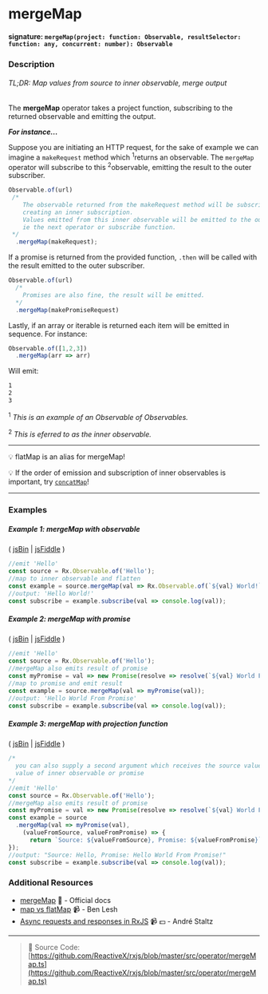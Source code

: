 # mergeMap
#### signature: `mergeMap(project: function: Observable, resultSelector: function: any, concurrent: number): Observable`

### Description

###### TL;DR: Map values from source to inner observable, merge output

The **mergeMap** operator takes a project function, subscribing to the returned observable and emitting the output.

__*For instance...*__

Suppose you are initiating an HTTP request, for the sake of example we can imagine a `makeRequest` method which <sup>1</sup>returns an observable.
The `mergeMap` operator will subscribe to this <sup>2</sup>observable, emitting the result to the outer subscriber. 


```js
Observable.of(url)
 /*
    The observable returned from the makeRequest method will be subscribed to, 
    creating an inner subscription.
    Values emitted from this inner observable will be emitted to the outer subscriber, 
    ie the next operator or subscribe function.
 */
  .mergeMap(makeRequest);
```

If a promise is returned from the provided function, `.then` will be called with the result emitted to the outer subscriber.

```js
Observable.of(url)
  /*
    Promises are also fine, the result will be emitted.
  */
  .mergeMap(makePromiseRequest)
```

Lastly, if an array or iterable is returned each item will be emitted in sequence. For instance:

```js
Observable.of([1,2,3])
  .mergeMap(arr => arr)
```

Will emit:

```bash
1
2
3
```

<sup>1</sup> *This is an example of an Observable of Observables.*

<sup>2</sup> *This is eferred to as the inner observable.*


---
:bulb:  flatMap is an alias for mergeMap!

:bulb: If the order of emission and subscription of inner observables is important, try [`concatMap`](concatmap.md)!

---

### Examples

##### Example 1: mergeMap with observable

( [jsBin](http://jsbin.com/mojurubana/1/edit?js,console) | [jsFiddle](https://jsfiddle.net/btroncone/41awjgda/) )

```js
//emit 'Hello'
const source = Rx.Observable.of('Hello');
//map to inner observable and flatten
const example = source.mergeMap(val => Rx.Observable.of(`${val} World!`));
//output: 'Hello World!'
const subscribe = example.subscribe(val => console.log(val));
```

##### Example 2: mergeMap with promise

( [jsBin](http://jsbin.com/vuhecorana/1/edit?js,console) | [jsFiddle](https://jsfiddle.net/btroncone/o9kxpvsv/) )

```js
//emit 'Hello'
const source = Rx.Observable.of('Hello');
//mergeMap also emits result of promise
const myPromise = val => new Promise(resolve => resolve(`${val} World From Promise!`));
//map to promise and emit result
const example = source.mergeMap(val => myPromise(val));
//output: 'Hello World From Promise'
const subscribe = example.subscribe(val => console.log(val));
```

##### Example 3: mergeMap with projection function

( [jsBin](http://jsbin.com/wajokocage/1/edit?js,console) | [jsFiddle](https://jsfiddle.net/btroncone/zu9a6vr4/) )

```js
/*
  you can also supply a second argument which receives the source value and emitted
  value of inner observable or promise
*/
//emit 'Hello'
const source = Rx.Observable.of('Hello');
//mergeMap also emits result of promise
const myPromise = val => new Promise(resolve => resolve(`${val} World From Promise!`));
const example = source
  .mergeMap(val => myPromise(val), 
    (valueFromSource, valueFromPromise) => {
      return `Source: ${valueFromSource}, Promise: ${valueFromPromise}`;
});
//output: "Source: Hello, Promise: Hello World From Promise!"
const subscribe = example.subscribe(val => console.log(val));
```


### Additional Resources
* [mergeMap](http://reactivex.io/rxjs/class/es6/Observable.js~Observable.html#instance-method-mergeMap) :newspaper: - Official docs
* [map vs flatMap](https://egghead.io/lessons/rxjs-rxjs-map-vs-flatmap) :video_camera: - Ben Lesh
* [Async requests and responses in RxJS](https://egghead.io/lessons/rxjs-04-reactive-programming-async-requests-and-responses-in-rxjs) :video_camera: :dollar: - André Staltz

---
> :file_folder: Source Code:  [https://github.com/ReactiveX/rxjs/blob/master/src/operator/mergeMap.ts](https://github.com/ReactiveX/rxjs/blob/master/src/operator/mergeMap.ts)
